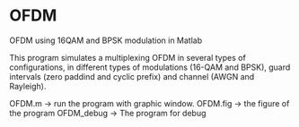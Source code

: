 # OFDM
OFDM using 16QAM and BPSK modulation in Matlab


This program simulates a multiplexing OFDM in several types of configurations, in different types of modulations
(16-QAM and BPSK), guard intervals (zero paddind and cyclic prefix) and channel (AWGN and Rayleigh).

OFDM.m -> run the program with graphic window.
OFDM.fig -> the figure of the program
OFDM_debug -> The program for debug

